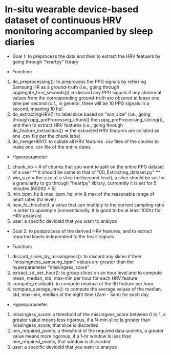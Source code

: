 # In-situ wearable device-based dataset of continuous HRV monitoring accompanied by sleep diaries

- Goal 1: to preprocess the data and then to extract the HRV featuers by going through "heartpy" library

- Function:
1) do_preprocessing(): to preprocess the PPG signals by referring Samsung HR as a ground-truth (i.e., going through aggregate_hrm_seconds()) => discard any PPG signals if any abnormal values from the corresponding ground-truth are obsered at lease one time per second (c.f., in general, there will be 10 PPG signals in a second, meaning 10 hz)
2) do_extractingHRV(): to label slice based on "win_size" (i.e., going through ppg_preProcessing_chunk() then ppg_preProcessing_slicing()), and then to extract HRV features (i.e., going through do_feature_extraction()) => the extracted HRV features are collated as one .csv file per the chunk label
3) do_mergeHRV(): to collate all HRV features .csv files of the chunks to make one .csv file of the entire dates

- Hyperparameter:
1) chunk_no = # of chunks that you want to split on the entire PPG dataset of a user ** it should be same to that of "00_Extracting_dataset.py" **
2) win_size = the size of a slice (millisecond level), a slice should be set for a granularity to go through "heartpy" library, currenntly it is set for 5 minutes (60000 * 5)
3) min_bpm_hz & max_bpm_hz: min & max of the reasonable range of heart rates (hz level)
4) new_fs_threshold: a value that can multiply to the current sampling ratio in order to upsample (conventionally, it is good to be at least 100hz for HRV analysis)
5) user: a specific deviceId that you want to analyze






- Goal 2: to postprocess of the derived HRV features, and to extract reported labels independent to the heart signals
  
- Function:
1) discard_slices_by_missingness(): to discard any slices if their "missingness_samsung_bpm" values are greater than the hyperparameter "missingess_score"
2) extract_sd_per_hour(): to group slices on an hour level and to compute mean, median, std, max-min per hour for each HRV feature
3) compute_residual(): to compute residual of the IBI feature per hour
4) compute_average_hrv(): to compute the average values of the median, std, max-min, median at the night time (2am - 5am) for each day

- Hyperparameter:
1) missingess_score: a threshold of the missingess_score between 0 to 1, a greater value means less rigorous, if a N-min slice ls greater than missingess_score, that slice is discarded
2) min_required_points: a threshold of the required data-ponints, a greater value means more rigorous, if a 1-hr window ls less than min_required_points, that window is discarded
3) user: a specific deviceId that you want to analyze
